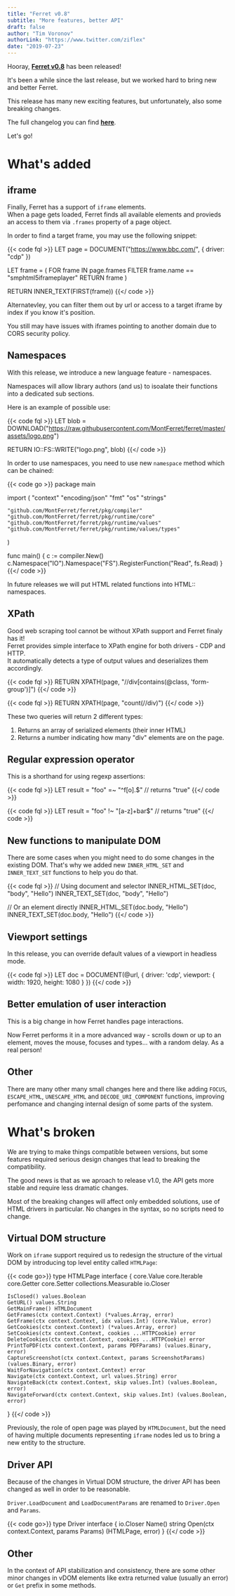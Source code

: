 ```yaml
---
title: "Ferret v0.8"
subtitle: "More features, better API"
draft: false
author: "Tim Voronov"
authorLink: "https://www.twitter.com/ziflex"
date: "2019-07-23"
---
```


Hooray, **[Ferret v0.8](https://github.com/MontFerret/ferret/releases/tag/v0.7.0)** has been released!

It's been a while since the last release, but we worked hard to bring new and better Ferret.

This release has many new exciting features, but unfortunately, also some breaking changes. 

The full changelog you can find **[here](https://github.com/MontFerret/ferret/blob/master/CHANGELOG.md#080)**.

Let's go!

# What's added
## iframe
Finally, Ferret has a support of ``iframe`` elements.    
When a page gets loaded, Ferret finds all available elements and provieds an access to them via ``.frames`` property of a page object.    

In order to find a target frame, you may use the following snippet:

{{< code fql >}}
LET page = DOCUMENT("https://www.bbc.com/", {
    driver: "cdp"
})

LET frame = (
    FOR frame IN page.frames
        FILTER frame.name == "smphtml5iframeplayer"
        RETURN frame
)

RETURN INNER_TEXT(FIRST(frame))
{{</ code >}}

Alternatevley, you can filter them out by url or access to a target iframe by index if you know it's position.

<div class="notification is-warning">
  You still may have issues with iframes pointing to another domain due to CORS security policy.
</div>

## Namespaces
With this release, we introduce a new language feature - namespaces.    

Namespaces will allow library authors (and us) to isoalate their functions into a dedicated sub sections.

Here is an example of possible use:

{{< code fql >}}
LET blob = DOWNLOAD("https://raw.githubusercontent.com/MontFerret/ferret/master/assets/logo.png")

RETURN IO::FS::WRITE("logo.png", blob)
{{</ code >}}

In order to use namespaces, you need to use new ``namespace`` method which can be chained:

{{< code go >}}
package main

import (
	"context"
	"encoding/json"
	"fmt"
	"os"
	"strings"

	"github.com/MontFerret/ferret/pkg/compiler"
	"github.com/MontFerret/ferret/pkg/runtime/core"
	"github.com/MontFerret/ferret/pkg/runtime/values"
	"github.com/MontFerret/ferret/pkg/runtime/values/types"
)

func main() {
    c := compiler.New()
    c.Namespace("IO").Namespace("FS").RegisterFunction("Read", fs.Read)
}
{{</ code >}}

<div class="notification is-info">
	In future releases we will put HTML related functions into HTML:: namespaces.
</div>

## XPath
Good web scraping tool cannot be without XPath support and Ferret finaly has it!   
Ferret provides simple interface to XPath engine for both drivers - CDP and HTTP.   
It automatically detects a type of output values and deserializes them accordingly.    

{{< code fql >}}
RETURN XPATH(page, "//div[contains(@class, 'form-group')]")
{{</ code >}}

{{< code fql >}}
RETURN XPATH(page, "count(//div)")
{{</ code >}}

These two queries will return 2 different types:    

1. Returns an array of serialized elements (their inner HTML)
2. Returns a number indicating how many "div" elements are on the page.

## Regular expression operator
This is a shorthand for using regexp assertions:

{{< code fql >}}
LET result = "foo" =~ "^f[o].$" // returns "true"
{{</ code >}}

{{< code fql >}}
LET result = "foo" !~ "[a-z]+bar$"  // returns "true"
{{</ code >}}

## New functions to manipulate DOM
There are some cases when you might need to do some changes in the existing DOM. That's why we added new ``INNER_HTML_SET`` and ``INNER_TEXT_SET`` functions to help you do that.

{{< code fql >}}
// Using document and selector
INNER_HTML_SET(doc, "body", "<span>Hello</span>")
INNER_TEXT_SET(doc, "body", "Hello")

// Or an element directly
INNER_HTML_SET(doc.body, "<span>Hello</span>")
INNER_TEXT_SET(doc.body, "Hello")
{{</ code >}}

## Viewport settings
In this release, you can override default values of a viewport in headless mode.

{{< code fql >}}
LET doc = DOCUMENT(@url, {
    driver: 'cdp',
    viewport: {
        width: 1920,
        height: 1080
    }
})
{{</ code >}}

## Better emulation of user interaction
This is a big change in how Ferret handles page interactions.     

Now Ferret performs it in a more advanced way - scrolls down or up to an element, moves the mouse, focuses and types... with a random delay. As a real person!

## Other
There are many other many small changes here and there like adding ``FOCUS``, ``ESCAPE_HTML``, ``UNESCAPE_HTML`` and ``DECODE_URI_COMPONENT`` functions, improving perfomance and changing internal design of some parts of the system.

# What's broken
We are trying to make things compatible between versions, but some features required serious design changes that lead to breaking the compatibility. 

The good news is that as we aproach to release v1.0, the API gets more stable and require less dramatic changes.

<div class="notification is-info">
	Most of the breaking changes will affect only embedded solutions, use of HTML drivers in particular. No changes in the syntax, so no scripts need to change.
</div>

## Virtual DOM structure
Work on ``iframe`` support required us to redesign the structure of the virtual DOM by introducing top level entity called ``HTMLPage``:

{{< code go>}}
type HTMLPage interface {
	core.Value
	core.Iterable
	core.Getter
	core.Setter
	collections.Measurable
	io.Closer

	IsClosed() values.Boolean
	GetURL() values.String
	GetMainFrame() HTMLDocument
	GetFrames(ctx context.Context) (*values.Array, error)
	GetFrame(ctx context.Context, idx values.Int) (core.Value, error)
	GetCookies(ctx context.Context) (*values.Array, error)
	SetCookies(ctx context.Context, cookies ...HTTPCookie) error
	DeleteCookies(ctx context.Context, cookies ...HTTPCookie) error
	PrintToPDF(ctx context.Context, params PDFParams) (values.Binary, error)
	CaptureScreenshot(ctx context.Context, params ScreenshotParams) (values.Binary, error)
	WaitForNavigation(ctx context.Context) error
	Navigate(ctx context.Context, url values.String) error
	NavigateBack(ctx context.Context, skip values.Int) (values.Boolean, error)
	NavigateForward(ctx context.Context, skip values.Int) (values.Boolean, error)
}
{{</ code >}}

Previously, the role of open page was played by ``HTMLDocument``, but the need of having multiple documents representing ``iframe`` nodes led us to bring a new entity to the structure.

## Driver API

Because of the changes in Virtual DOM structure, the driver API has been changed as well in order to be reasonable.

``Driver.LoadDocument`` and ``LoadDocumentParams`` are renamed to ``Driver.Open`` and ``Params``.

{{< code go>}}
type Driver interface {
	io.Closer
	Name() string
	Open(ctx context.Context, params Params) (HTMLPage, error)
}
{{</ code >}}

## Other
In the context of API stabilization and consistency, there are some other minor changes in vDOM elements like extra returned value (usually an error) or ``Get`` prefix in some methods.